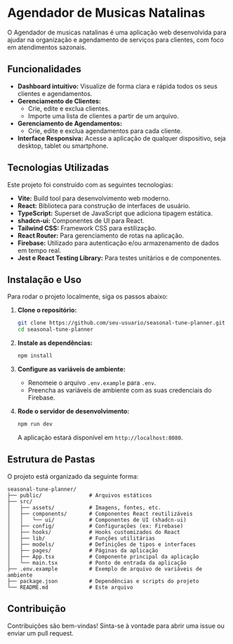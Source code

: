# Agendador de Musicas Natalinas

O Agendador de musicas natalinas é uma aplicação web desenvolvida para ajudar na organização e agendamento de serviços para clientes, com foco em atendimentos sazonais.

## Funcionalidades

- **Dashboard intuitivo:** Visualize de forma clara e rápida todos os seus clientes e agendamentos.
- **Gerenciamento de Clientes:**
  - Crie, edite e exclua clientes.
  - Importe uma lista de clientes a partir de um arquivo.
- **Gerenciamento de Agendamentos:**
  - Crie, edite e exclua agendamentos para cada cliente.
- **Interface Responsiva:** Acesse a aplicação de qualquer dispositivo, seja desktop, tablet ou smartphone.

## Tecnologias Utilizadas

Este projeto foi construído com as seguintes tecnologias:

- **Vite:** Build tool para desenvolvimento web moderno.
- **React:** Biblioteca para construção de interfaces de usuário.
- **TypeScript:** Superset de JavaScript que adiciona tipagem estática.
- **shadcn-ui:** Componentes de UI para React.
- **Tailwind CSS:** Framework CSS para estilização.
- **React Router:** Para gerenciamento de rotas na aplicação.
- **Firebase:** Utilizado para autenticação e/ou armazenamento de dados em tempo real.
- **Jest e React Testing Library:** Para testes unitários e de componentes.

## Instalação e Uso

Para rodar o projeto localmente, siga os passos abaixo:

1. **Clone o repositório:**
   ```sh
   git clone https://github.com/seu-usuario/seasonal-tune-planner.git
   cd seasonal-tune-planner
   ```

2. **Instale as dependências:**
   ```sh
   npm install
   ```

3. **Configure as variáveis de ambiente:**
   - Renomeie o arquivo `.env.example` para `.env`.
   - Preencha as variáveis de ambiente com as suas credenciais do Firebase.

4. **Rode o servidor de desenvolvimento:**
   ```sh
   npm run dev
   ```
   A aplicação estará disponível em `http://localhost:8080`.

## Estrutura de Pastas

O projeto está organizado da seguinte forma:

```
seasonal-tune-planner/
├── public/               # Arquivos estáticos
├── src/
│   ├── assets/           # Imagens, fontes, etc.
│   ├── components/       # Componentes React reutilizáveis
│   │   └── ui/           # Componentes de UI (shadcn-ui)
│   ├── config/           # Configurações (ex: Firebase)
│   ├── hooks/            # Hooks customizados do React
│   ├── lib/              # Funções utilitárias
│   ├── models/           # Definições de tipos e interfaces
│   ├── pages/            # Páginas da aplicação
│   ├── App.tsx           # Componente principal da aplicação
│   └── main.tsx          # Ponto de entrada da aplicação
├── .env.example          # Exemplo de arquivo de variáveis de ambiente
├── package.json          # Dependências e scripts do projeto
└── README.md             # Este arquivo
```

## Contribuição

Contribuições são bem-vindas! Sinta-se à vontade para abrir uma issue ou enviar um pull request.